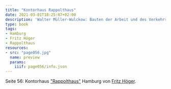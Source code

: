 ```yaml
---
title: "Kontorhaus Rappolthaus"
date: 2021-03-01T18:25:07+02:00
description: 'Walter Müller-Wulckow: Bauten der Arbeit und des Verkehrs aus Deutscher Gegenwart. Karl Langewiesche, Königstein im Taunus 1925. <a class="worldcat" href="http://www.worldcat.org/oclc/869925265">&nbsp;</a>'
type: book
tags:
- Hamburg
- Fritz Höger
- Rappolthaus
resources:
- src: "page056.jpg"
  name: preview
  params:
    iiif: page056/info.json
---
```


Seite 56: Kontorhaus ["Rappolthaus"](/tags/Rappolthaus) Hamburg von [Fritz Höger](/tags/Fritz-Höger).
